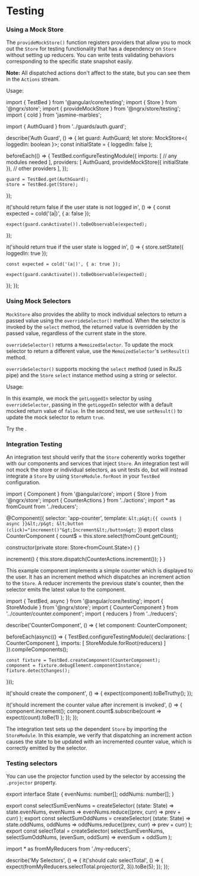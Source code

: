 # Testing

### Using a Mock Store

The `provideMockStore()` function registers providers that allow you to mock out the `Store` for testing functionality that has a dependency on `Store` without setting up reducers. 
You can write tests validating behaviors corresponding to the specific state snapshot easily.

<div class="alert is-helpful">

**Note:** All dispatched actions don't affect to the state, but you can see them in the `Actions` stream.

</div>

Usage: 

<code-example header="auth.guard.spec.ts">
import { TestBed } from '@angular/core/testing';
import { Store } from '@ngrx/store';
import { provideMockStore } from '@ngrx/store/testing';
import { cold } from 'jasmine-marbles';

import { AuthGuard } from '../guards/auth.guard';

describe('Auth Guard', () => {
  let guard: AuthGuard;
  let store: MockStore&lt;{ loggedIn: boolean }&gt;;
  const initialState = { loggedIn: false };

  beforeEach(() => {
    TestBed.configureTestingModule({
      imports: [
        // any modules needed
      ],
      providers: [
        AuthGuard,
        provideMockStore({ initialState }),
        // other providers
      ],
    });

    guard = TestBed.get(AuthGuard);
    store = TestBed.get(Store);
  });

  it('should return false if the user state is not logged in', () => {
    const expected = cold('(a|)', { a: false });

    expect(guard.canActivate()).toBeObservable(expected);
  });

  it('should return true if the user state is logged in', () => {
    store.setState({ loggedIn: true });

    const expected = cold('(a|)', { a: true });

    expect(guard.canActivate()).toBeObservable(expected);
  });
});
</code-example>

### Using Mock Selectors

`MockStore` also provides the ability to mock individual selectors to return a passed value using the `overrideSelector()` method. When the selector is invoked by the `select` method, the returned value is overridden by the passed value, regardless of the current state in the store. 

`overrideSelector()` returns a `MemoizedSelector`. To update the mock selector to return a different value, use the `MemoizedSelector`'s `setResult()` method.

`overrideSelector()` supports mocking the `select` method (used in RxJS pipe) and the `Store` `select` instance method using a string or selector.

Usage:

<code-example header="auth-guard.service.ts" path="testing-store/src/app/auth-guard.service.ts"></code-example>

<code-example header="auth-guard.service.spec.ts" path="testing-store/src/app/auth-guard.service.spec.ts"></code-example>

In this example, we mock the `getLoggedIn` selector by using `overrideSelector`, passing in the `getLoggedIn` selector with a default mocked return value of `false`.  In the second test, we use `setResult()` to update the mock selector to return `true`.

Try the <live-example name="testing-store"></live-example>.

### Integration Testing

An integration test should verify that the `Store` coherently works together with our components and services that inject `Store`.  An integration test will not mock the store or individual selectors, as unit tests do, but will instead integrate a `Store` by using `StoreModule.forRoot` in your `TestBed` configuration.

<code-example header="counter.component.ts">
import { Component } from '@angular/core';
import { Store } from '@ngrx/store';
import { CounterActions } from '../actions';
import * as fromCount from '../reducers';

@Component({
  selector: 'app-counter',
  template: `
    &lt;p&gt;{{ count$ | async }}&lt;/p&gt;
    &lt;button (click)="increment()"&gt;Increment&lt;/button&gt;
  `
})
export class CounterComponent {
  count$ = this.store.select(fromCount.getCount);

  constructor(private store: Store&lt;fromCount.State&gt;) { }

  increment() {
    this.store.dispatch(CounterActions.increment());
  }
}
</code-example>

This example component implements a simple counter which is displayed to the user.  It has an increment method which dispatches an increment action to the `Store`. A reducer increments the previous state's counter, then the selector emits the latest value to the component.

<code-example header="counter-integration.spec.ts">
import { TestBed, async } from '@angular/core/testing';
import { StoreModule } from '@ngrx/store';
import { CounterComponent } from '../counter/counter.component';
import { reducers } from '../reducers';

describe('CounterComponent', () => {
  let component: CounterComponent;

  beforeEach(async(() => {
    TestBed.configureTestingModule({
      declarations: [
        CounterComponent
      ],
      imports: [
        StoreModule.forRoot(reducers)
      ]
    }).compileComponents();

    const fixture = TestBed.createComponent(CounterComponent);
    component = fixture.debugElement.componentInstance;
    fixture.detectChanges();
  }));

  it('should create the component', () => {
    expect(component).toBeTruthy();
  });

  it('should increment the counter value after increment is invoked', () => {
    component.increment();
    component.count$.subscribe(count =>
      expect(count).toBe(1)
    );
  });
});
</code-example>

The integration test sets up the dependent `Store` by importing the `StoreModule`. In this example, we verify that dispatching an increment action causes the state to be updated with an incremented counter value, which is correctly emitted by the selector.

### Testing selectors

You can use the projector function used by the selector by accessing the `.projector` property.

<code-example header="my.reducer.ts">
export interface State {
  evenNums: number[];
  oddNums: number[];
}

export const selectSumEvenNums = createSelector(
  (state: State) => state.evenNums,
  evenNums => evenNums.reduce((prev, curr) => prev + curr)
);
export const selectSumOddNums = createSelector(
  (state: State) => state.oddNums,
  oddNums => oddNums.reduce((prev, curr) => prev + curr)
);
export const selectTotal = createSelector(
  selectSumEvenNums,
  selectSumOddNums,
  (evenSum, oddSum) => evenSum + oddSum
);
</code-example>

<code-example header="my.reducer.spec.ts">
import * as fromMyReducers from './my-reducers';

describe('My Selectors', () => {
  it('should calc selectTotal', () => {
    expect(fromMyReducers.selectTotal.projector(2, 3)).toBe(5);
  });
});
</code-example>
